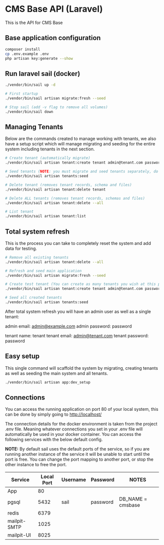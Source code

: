 # CMS Base API (Laravel)

This is the API for CMS Base

## Base application configuration

``` sh
composer install
cp .env.example .env
php artisan key:generate --show
```

## Run laravel sail (docker)

``` sh
./vendor/bin/sail up -d

# First startup
./vendor/bin/sail artisan migrate:fresh --seed

# Stop sail (add -v flag to remove all volumes)
./vendor/bin/sail down
```

## Managing Tenants

Below are the commands created to manage working with tenants, we also have a setup script which will manage migrating and seeding for the entire system including tenants in the next section.

``` sh
# Create tenant (automatically migrate)
./vendor/bin/sail artisan tenant:create tenant admin@tenant.com password

# Seed tenants (NOTE: you must migrate and seed tenants separately, do not use combination command)
./vendor/bin/sail artisan tenants:seed

# Delete tenant (removes tenant records, schema and files)
./vendor/bin/sail artisan tenant:delete tenant

# Delete ALL tenants (removes tenant records, schemas and files)
./vendor/bin/sail artisan tenant:delete --all

# List tenant
./vendor/bin/sail artisan tenant:list
```

## Total system refresh

This is the process you can take to completely reset the system and add data for testing.

``` bash
# Remove all existing tenants
./vendor/bin/sail artisan tenant:delete --all

# Refresh and seed main application
./vendor/bin/sail artisan migrate:fresh --seed

# Create test tenant (You can create as many tenants you wish at this point)
./vendor/bin/sail artisan tenant:create tenant admin@tenant.com password

# Seed all created tenants
./vendor/bin/sail artisan tenants:seed
```

After total system refresh you will have an admin user as well as a single tenant:

admin email: admin@example.com
admin password: password

tenant name: tenant
tenant email: admin@tenant.com
tenant password: password

## Easy setup

This single command will scaffold the system by migrating, creating tenants as well as seeding the main system and all tenants.

``` sh
./vendor/bin/sail artisan app:dev_setup
```

## Connections

You can access the running application on port 80 of your local system, this can be done by simply going to [http://localhost/](http://localhost/)

The connection details for the docker environment is taken from the project .env file. Meaning whatever connections you set in your .env file will automatically be used in your docker container. You can access the following services with the below default config. 

**NOTE:** By default sail uses the default ports of the service, so if you are running another instance of the service it will be unable to start until the port is free. You can change the port mapping to another port, or stop the other instance to free the port.


| Service      | Local Port | Username | Password | NOTES             |
| ------------ | ---------- | -------- | -------- | ----------------- |
| App          | 80         |          |          |                   |
| pgsql        | 5432       | sail     | password | DB_NAME = cmsbase |
| redis        | 6379       |          |          |                   |
| mailpit-SMTP | 1025       |          |          |                   |
| mailpit-UI   | 8025       |          |          |                   |